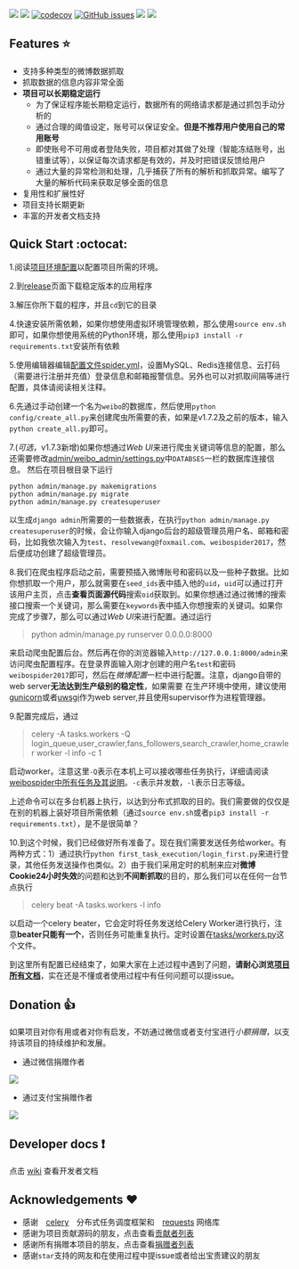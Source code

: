 
[![](https://img.shields.io/badge/python-3-brightgreen.svg)](https://www.python.org/downloads/)
[![](https://travis-ci.org/SpiderClub/weibospider.svg?branch=master)](https://travis-ci.org/SpiderClub/weibospider)
[![codecov](https://codecov.io/gh/SpiderClub/weibospider/branch/master/graph/badge.svg)](https://codecov.io/gh/SpiderClub/weibospider)
[![GitHub issues](https://img.shields.io/github/issues/SpiderClub/weibospider.svg?style=plastic)](https://github.com/SpiderClub/weibospider/issues)
[![](https://img.shields.io/badge/Say%20Thanks-!-1EAEDB.svg)](https://saythanks.io/to/ResolveWang)
[![](https://img.shields.io/badge/license-MIT-blue.svg)](LICENSE)

## Features :star:
- 支持多种类型的微博数据抓取
- 抓取数据的信息内容非常全面
- **项目可以长期稳定运行**
  - 为了保证程序能长期稳定运行，数据所有的网络请求都是通过抓包手动分析的
  - 通过合理的阈值设定，账号可以保证安全。**但是不推荐用户使用自己的常用账号**
  - 即使账号不可用或者登陆失败，项目都对其做了处理（智能冻结账号，出错重试等），以保证每次请求都是有效的，并及时把错误反馈给用户
  - 通过大量的异常检测和处理，几乎捕获了所有的解析和抓取异常。编写了大量的解析代码来获取足够全面的信息
- 复用性和扩展性好
- 项目支持长期更新
- 丰富的开发者文档支持

## Quick Start :octocat:

1.阅读[项目环境配置](https://github.com/ResolveWang/WeiboSpider/wiki/%E5%88%86%E5%B8%83%E5%BC%8F%E7%88%AC%E8%99%AB%E7%8E%AF%E5%A2%83%E9%85%8D%E7%BD%AE)以配置项目所需的环境。

2.到[release](https://github.com/ResolveWang/weibospider/releases)页面下载稳定版本的应用程序

3.解压你所下载的程序，并且`cd`到它的目录

4.快速安装所需依赖，如果你想使用虚拟环境管理依赖，那么使用`source env.sh`即可，如果你想使用系统的Python环境，那么使用`pip3 install -r requirements.txt`安装所有依赖

5.使用编辑器编辑[配置文件spider.yml](config/spider.yaml)，设置MySQL、Redis连接信息、云打码（需要进行注册并充值）登录信息和邮箱报警信息。另外也可以对抓取间隔等进行配置，具体请阅读相关注释。

6.先通过手动创建一个名为`weibo`的数据库，然后使用`python config/create_all.py`来创建爬虫所需要的表，如果是v1.7.2及之前的版本，输入`python create_all.py`即可。

7.(*可选*，v1.7.3新增)如果你想通过*Web UI*来进行爬虫关键词等信息的配置，那么还需要修改[admin/weibo_admin/settings.py](./admin/weibo_admin/settings.py)中`DATABSES`一栏的数据库连接信息。
然后在项目根目录下运行
```shell
python admin/manage.py makemigrations
python admin/manage.py migrate
python admin/manage.py createsuperuser
```
以生成`django admin`所需要的一些数据表，在执行`python admin/manage.py createsuperuser`的时候，会让你输入django后台的超级管理员用户名、邮箱和密码，比如我依次输入为`test`、`resolvewang@foxmail.com`、`weibospider2017`，然后便成功创建了超级管理员。

8.我们在爬虫程序启动之前，需要预插入微博账号和密码以及一些种子数据。比如你想抓取一个用户，那么就需要在`seed_ids`表中插入他的`uid`，`uid`可以通过打开该用户主页，点击**查看页面源代码**搜索`oid`获取到。如果你想通过通过微博的搜索接口搜索一个关键词，那么需要在`keywords`表中插入你想搜索的关键词。如果你完成了步骤7，那么可以通过*Web UI*来进行配置。通过运行
> python admin/manage.py runserver 0.0.0.0:8000

来启动爬虫配置后台。然后再在你的浏览器输入`http://127.0.0.1:8000/admin`来访问爬虫配置程序。在登录界面输入刚才创建的用户名`test`和密码`weibospider2017`即可，然后在*微博配置*一栏中进行配置。注意，django自带的web server**无法达到生产级别的稳定性**，如果需要
在生产环境中使用，建议使用[gunicorn](http://gunicorn.org/)或者[uwsgi](https://github.com/unbit/uwsgi)作为web server,并且使用supervisor作为进程管理器。

9.配置完成后，通过
> celery -A tasks.workers -Q login_queue,user_crawler,fans_followers,search_crawler,home_crawler worker -l info -c 1

启动worker。注意这里`-Q`表示在本机上可以接收哪些任务执行，详细请阅读[weibospider中所有任务及其说明](https://github.com/ResolveWang/WeiboSpider/wiki/WeibSpider%E4%B8%AD%E6%89%80%E6%9C%89%E4%BB%BB%E5%8A%A1%E5%8F%8A%E5%85%B6%E4%BD%9C%E7%94%A8%E8%AF%B4%E6%98%8E)。`-c`表示并发数，`-l`表示日志等级。

上述命令可以在多台机器上执行，以达到分布式抓取的目的。我们需要做的仅仅是在别的机器上装好项目所需依赖（通过`source env.sh`或者`pip3 install -r requirements.txt`），是不是很简单？


10.到这个时候，我们已经做好所有准备了。现在我们需要发送任务给worker。有两种方式：1）通过执行`python first_task_execution/login_first.py`来进行登录，其他任务发送操作也类似。2）由于我们采用定时的机制来应对**微博Cookie24小时失效**的问题和达到**不间断抓取**的目的，那么我们可以在任何一台节点执行
> celery beat -A tasks.workers -l info

以启动一个celery beater，它会定时将任务发送给Celery Worker进行执行，注意**beater只能有一个**，否则任务可能重复执行。定时设置在[tasks/workers.py](./tasks/workers.py)这个文件。

到这里所有配置已经结束了，如果大家在上述过程中遇到了问题，**请耐心浏览[项目所有文档](https://github.com/ResolveWang/weibospider/wiki)**，实在还是不懂或者使用过程中有任何问题可以提issue。

## Donation :thumbsup:

如果项目对你有用或者对你有启发，不妨通过微信或者支付宝进行*小额捐赠*，以支持该项目的持续维护和发展。

- 通过微信捐赠作者

 ![](http://opqm8qbph.bkt.clouddn.com/8371514638056_.pic.jpg?imageMogr2/thumbnail/!19p)

- 通过支付宝捐赠作者

 ![](http://opqm8qbph.bkt.clouddn.com/alipay.png?imageMogr2/thumbnail/!32p)


## Developer docs :heavy_exclamation_mark:
点击 [wiki](https://github.com/SpiderClub/weibospider/wiki) 查看开发者文档

## Acknowledgements :heart:
- 感谢　[celery](https://github.com/celery/celery)　分布式任务调度框架和　[requests](https://github.com/kennethreitz/requests) 网络库
- 感谢为项目贡献源码的朋友，点击查看[贡献者列表](./AUTHORS.rst)
- 感谢所有捐赠本项目的朋友，点击查看[捐赠者列表](https://github.com/ResolveWang/WeiboSpider/wiki/%E6%8D%90%E8%B5%A0%E8%AF%A5%E9%A1%B9%E7%9B%AE)
- 感谢`star`支持的网友和在使用过程中提issue或者给出宝贵建议的朋友
